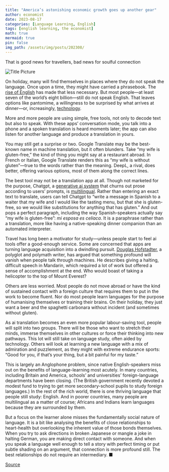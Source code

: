 ```yaml
---
title: "America’s astonishing economic growth goes up another gear"
author: economist
date: 2023-08-17
categories: [Language Learning, English]
tags: [english learning, the economist]
math: true
mermaid: true
pin: false
img_path: /assets/img/posts/202308/
---
```


That is good news for travellers, bad news for soulful connection

![Title Picture](20230819_CUD002.webp)

On holiday, many will find themselves in places where they do not speak the language. Once upon a time, they might have carried a phrasebook. The [rise of English](https://www.economist.com/culture/2023/05/25/as-it-spreads-across-the-world-who-owns-english) has made that less necessary. But most people—at least seven of the world’s eight billion—still do not speak English. That leaves options like pantomime, a willingness to be surprised by what arrives at dinner—or, increasingly, [technology](https://www.economist.com/culture/2022/11/30/the-translator-of-the-future-is-a-human-machine-hybrid).

More and more people are using simple, free tools, not only to decode text but also to speak. With these apps’ conversation mode, you talk into a phone and a spoken translation is heard moments later; the app can also listen for another language and produce a translation in yours.

You may still get a surprise or two. Google Translate may be the best-known name in machine translation, but it often blunders. Take “my wife is gluten-free,” the kind of thing you might say at a restaurant abroad. In French or Italian, Google Translate renders this as “my wife is without gluten”—true to the words rather than the meaning. DeepL, a rival, does better, offering various options, most of them along the correct lines.

The best tool may not be a translation app at all. Though not marketed for the purpose, Chatgpt, a [generative ai system](https://www.economist.com/business/2023/08/13/ai-is-setting-off-a-great-scramble-for-data) that churns out prose according to users’ prompts, is [multilingual](https://www.economist.com/culture/2023/03/29/chatgpt-is-a-marvel-of-multilingualism). Rather than entering an exact text to translate, users can tell Chatgpt to “write a message in Spanish to a waiter that my wife and I would like the tasting menu, but that she is gluten-free, so we would like substitutions for anything that has gluten.” And out pops a perfect paragraph, including the way Spanish-speakers actually say “my wife is gluten-free”: *mi esposa es celíaca*. It is a paraphrase rather than a translation, more like having a native-speaking dinner companion than an automated interpreter.

Travel has long been a motivator for study—unless people start to feel ai tools offer a good-enough service. Some are concerned that apps are turning language acquisition into a dwindling pursuit. [Douglas Hofstadter](https://www.economist.com/by-invitation/2022/09/02/artificial-neural-networks-today-are-not-conscious-according-to-douglas-hofstadter), a polyglot and polymath writer, has argued that something profound will vanish when people talk through machines. He describes giving a halting, difficult speech in Mandarin, which required a lot of work but offered a sense of accomplishment at the end. Who would boast of taking a helicopter to the top of Mount Everest?

Others are less worried. Most people do not move abroad or have the kind of sustained contact with a foreign culture that requires them to put in the work to become fluent. Nor do most people learn languages for the purpose of humanising themselves or training their brains. On their holiday, they just want a beer and the spaghetti carbonara without incident (and sometimes without gluten).

As ai translation becomes an even more popular labour-saving tool, people will split into two groups. There will be those who want to stretch their minds, immerse themselves in other cultures or force their thinking into new pathways. This lot will still take on language study, often aided by technology. Others will look at learning a new language with a mix of admiration and puzzlement, as they might with extreme endurance sports: “Good for you, if that’s your thing, but a bit painful for my taste.”

This is largely an Anglophone problem, since native English-speakers miss out on the benefits of language-learning most acutely. In many countries, including Britain and America, schools’ and universities’ foreign-language departments have been closing. (The British government recently devoted a modest fund to trying to get more secondary-school pupils to study foreign languages.) In the rest of the rich world, there is one thriving language that people still study: English. And in poorer countries, many people are multilingual as a matter of course; Africans and Indians learn languages because they are surrounded by them.

But a focus on the learner alone misses the fundamentally social nature of language. It is a bit like analysing the benefits of close relationships to heart-health but overlooking the inherent value of those bonds themselves. When you try to ask directions in broken Japanese or mangle a joke in halting German, you are making direct contact with someone. And when you speak a language well enough to tell a story with perfect timing or put subtle shading on an argument, that connection is more profound still. The best relationships do not require an intermediary. ■

[Source](https://www.economist.com/culture/2023/08/17/ai-could-make-it-less-necessary-to-learn-foreign-languages)